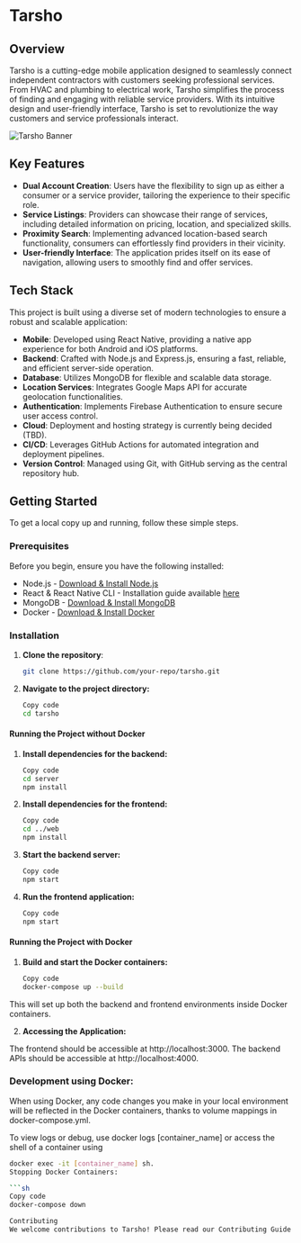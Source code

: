 # Tarsho

## Overview

Tarsho is a cutting-edge mobile application designed to seamlessly connect independent contractors with customers seeking professional services. From HVAC and plumbing to electrical work, Tarsho simplifies the process of finding and engaging with reliable service providers. With its intuitive design and user-friendly interface, Tarsho is set to revolutionize the way customers and service professionals interact.

![Tarsho Banner](path/to/banner_image.png)

## Key Features

- **Dual Account Creation**: Users have the flexibility to sign up as either a consumer or a service provider, tailoring the experience to their specific role.
- **Service Listings**: Providers can showcase their range of services, including detailed information on pricing, location, and specialized skills.
- **Proximity Search**: Implementing advanced location-based search functionality, consumers can effortlessly find providers in their vicinity.
- **User-friendly Interface**: The application prides itself on its ease of navigation, allowing users to smoothly find and offer services.

## Tech Stack

This project is built using a diverse set of modern technologies to ensure a robust and scalable application:

- **Mobile**: Developed using React Native, providing a native app experience for both Android and iOS platforms.
- **Backend**: Crafted with Node.js and Express.js, ensuring a fast, reliable, and efficient server-side operation.
- **Database**: Utilizes MongoDB for flexible and scalable data storage.
- **Location Services**: Integrates Google Maps API for accurate geolocation functionalities.
- **Authentication**: Implements Firebase Authentication to ensure secure user access control.
- **Cloud**: Deployment and hosting strategy is currently being decided (TBD).
- **CI/CD**: Leverages GitHub Actions for automated integration and deployment pipelines.
- **Version Control**: Managed using Git, with GitHub serving as the central repository hub.

## Getting Started

To get a local copy up and running, follow these simple steps.

### Prerequisites

Before you begin, ensure you have the following installed:

- Node.js - [Download & Install Node.js](https://nodejs.org/en/download/)
- React & React Native CLI - Installation guide available [here](https://reactnative.dev/docs/environment-setup)
- MongoDB - [Download & Install MongoDB](https://www.mongodb.com/try/download/community)
- Docker - [Download & Install Docker](https://www.docker.com/products/docker-desktop)

### Installation

1. **Clone the repository**:
   ```sh
   git clone https://github.com/your-repo/tarsho.git 

2. **Navigate to the project directory:**
   ```sh
   Copy code
   cd tarsho

#### Running the Project without Docker

1. **Install dependencies for the backend:**
   ```sh
   Copy code
   cd server
   npm install
2. **Install dependencies for the frontend:**
   ```sh
   Copy code
   cd ../web
   npm install
3. **Start the backend server:**
   ```sh
   Copy code
   npm start
4. **Run the frontend application:**
   ```sh
   Copy code
   npm start
#### Running the Project with Docker

1. **Build and start the Docker containers:**

   ```sh
   Copy code
   docker-compose up --build
This will set up both the backend and frontend environments inside Docker containers.

2. **Accessing the Application:**

The frontend should be accessible at http://localhost:3000.
The backend APIs should be accessible at http://localhost:4000.

### Development using Docker:

When using Docker, any code changes you make in your local environment will be reflected in the Docker containers, thanks to volume mappings in docker-compose.yml.

To view logs or debug, use docker logs [container_name] or access the shell of a container using 

   ```sh
   docker exec -it [container_name] sh.
   Stopping Docker Containers:

   ```sh
   Copy code
   docker-compose down

Contributing
We welcome contributions to Tarsho! Please read our Contributing Guide for details on our code of conduct and the process for submitting pull requests.
